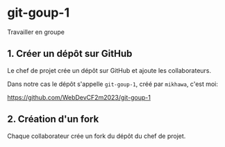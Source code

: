 # git-goup-1
Travailler en groupe

## 1. Créer un dépôt sur GitHub

Le chef de projet crée un dépôt sur GitHub et ajoute les collaborateurs.

Dans notre cas le dépôt s'appelle `git-goup-1`, créé par `mikhawa`, c'est moi: 

https://github.com/WebDevCF2m2023/git-goup-1

## 2. Création d'un fork

Chaque collaborateur crée un fork du dépôt du chef de projet.
